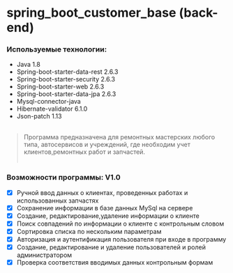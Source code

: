 #  spring_boot_customer_base (back-end)
### Используемые технологии:

* Java 1.8<br>
* Spring-boot-starter-data-rest 2.6.3<br>
* Spring-boot-starter-security 2.6.3<br>
* Spring-boot-starter-web 2.6.3<br>
* Spring-boot-starter-data-jpa 2.6.3<br>
* Mysql-connector-java<br>
* Hibernate-validator 6.1.0<br>
* Json-patch 1.13<br><br>

>Программа предназначена для ремонтных мастерских любого типа, автосервисов и учреждений, где необходим учет клиентов,ремонтных работ и запчастей.
<br></br>
### Возможности программы: V1.0<br>
- [X] Ручной ввод данных о клиентах, проведенных работах и использованных запчастях</br>
- [X] Сохранение информации в базе данных MySql на сервере</br>
- [X] Создание, редактирование,удаление информации о клиенте</br>
- [X] Поиск совпадений по информации о клиенте с контрольным словом</br>
- [X] Сортировка списка по нескольким параметрам</br>
- [X] Авторизация и аутентификация пользователя при входе в программу </br>
- [X] Создание, редактирование и удаление пользователей и ролей администратором </br>
- [X] Проверка соответствия вводимых данных контрольным формам</br>

